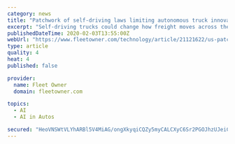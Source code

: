 ```yaml
---
category: news
title: "Patchwork of self-driving laws limiting autonomous truck innovations"
excerpt: "Self-driving trucks could change how freight moves across the United States. But with a slow-moving federal government and a patchwork of local laws regulating autonomous truck testing, that future is far from seamless, according to a recent study by the American Transportation Research Institute (ATRI). The government rules created to support ..."
publishedDateTime: 2020-02-03T13:55:00Z
webUrl: "https://www.fleetowner.com/technology/article/21121622/us-patchwork-of-selfdriving-laws-is-limiting-autonomous-truck-innovations"
type: article
quality: 4
heat: 4
published: false

provider:
  name: Fleet Owner
  domain: fleetowner.com

topics:
  - AI
  - AI in Autos

secured: "HeoVNSWtVLYhARBl5V4MiAG/ongXkyqiCQZy5myCALCXyC6Sr2PGOJhzUJeiCE0DWF8xXNeh5T7oKpOncPyHiRtRzeOlbO1t8zmJwr/UVrzTquKLbxOkHSZyu7hqKoBmxEQ9d4PIPDdis62OJfgBTlIixKbUIxhGO0r05YUcQ0rkceJLPK0PXWdZ4WevMmXyZxnIZn87x732TiP0bKpAyl3lo83eG0nxpNMTcSetOCHL6PzX29AH3TXvQIY2Wl60zgn/VvkmWNdJQR49WiEJbkk90HJfIIsxhCEgE4XcGPh3eip1uXDPC78k1vgDKVb9qf5xCnSBs1S8WfEabZ/ZoIapfSwCywvcUF4qRRw7gysaRbVqG5hJ6JdieOrqV7XJxYsWEDEZnErxKzpV9VeKXU+pjt6NampA0mn0V6thcyWmo5AUYlWRzs1LB2OBOEF6AFeXg37z1NivpFtH3AZlnnvzCclbYnXGZ6Nyw9Vtg2k=;E+GCEGEdeNcyeIQlNWn0Mg=="
---
```



